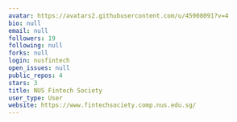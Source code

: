 ```yaml
---
avatar: https://avatars2.githubusercontent.com/u/45908091?v=4
bio: null
email: null
followers: 19
following: null
forks: null
login: nusfintech
open_issues: null
public_repos: 4
stars: 3
title: NUS Fintech Society
user_type: User
website: https://www.fintechsociety.comp.nus.edu.sg/
---
```

